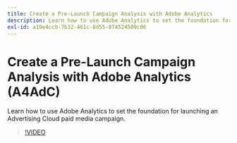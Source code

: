 ```yaml
---
title: Create a Pre-Launch Campaign Analysis with Adobe Analytics
description: Learn how to use Adobe Analytics to set the foundation for launching an Advertising Cloud paid media campaign.
exl-id: a19e4ccb-7b32-461c-8d55-874524509c06
---
```

# Create a Pre-Launch Campaign Analysis with Adobe Analytics (A4AdC)

Learn how to use Adobe Analytics to set the foundation for launching an Advertising Cloud paid media campaign.

>[!VIDEO](https://video.tv.adobe.com/v/33501)
